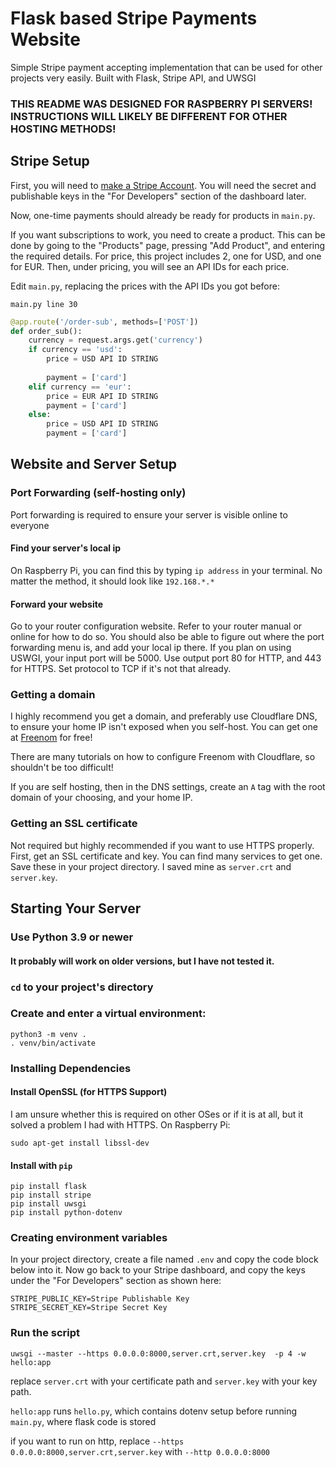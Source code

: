 # Flask based Stripe Payments Website
Simple Stripe payment accepting implementation that can be used for other projects very easily. Built with Flask, Stripe API, and UWSGI


### THIS README WAS DESIGNED FOR RASPBERRY PI SERVERS! INSTRUCTIONS WILL LIKELY BE DIFFERENT FOR OTHER HOSTING METHODS!


## Stripe Setup
First, you will need to [make a Stripe Account](https://dashboard.stripe.com/login). You will need the secret and publishable keys in the "For Developers" section of the dashboard later.

Now, one-time payments should already be ready for products in `main.py`.

If you want subscriptions to work, you need to create a product. This can be done by going to the "Products" page, pressing "Add Product", and entering the required details. For price, this project includes 2, one for USD, and one for EUR. Then, under pricing, you will see an API IDs for each price.

Edit `main.py`, replacing the prices with the API IDs you got before:

`main.py line 30`

``` py
@app.route('/order-sub', methods=['POST'])
def order_sub():
    currency = request.args.get('currency')
    if currency == 'usd':
        price = USD API ID STRING
     
        payment = ['card']
    elif currency == 'eur':
        price = EUR API ID STRING
        payment = ['card']
    else: 
        price = USD API ID STRING
        payment = ['card']
```


## Website and Server Setup

### Port Forwarding (self-hosting only)
Port forwarding is required to ensure your server is visible online to everyone

#### Find your server's local ip
On Raspberry Pi, you can find this by typing `ip address` in your terminal. No matter the method, it should look like `192.168.*.*`

#### Forward your website
Go to your router configuration website. Refer to your router manual or online for how to do so. You should also be able to figure out where the port forwarding menu is, and add your local ip there. If you plan on using USWGI, your input port will be 5000. Use output port 80 for HTTP, and 443 for HTTPS. Set protocol to TCP if it's not that already. 

### Getting a domain
I highly recommend you get a domain, and preferably use Cloudflare DNS, to ensure your home IP isn't exposed when you self-host. You can get one at [Freenom](https://freenom.com) for free!

There are many tutorials on how to configure Freenom with Cloudflare, so shouldn't be too difficult!

If you are self hosting, then in the DNS settings, create an `A` tag with the root domain of your choosing, and your home IP.

### Getting an SSL certificate 
Not required but highly recommended if you want to use HTTPS properly. First, get an SSL certificate and key. You can find many services to get one. Save these in your project directory. I saved mine as `server.crt` and `server.key`.


## Starting Your Server

### Use Python 3.9 or newer
#### It probably will work on older versions, but I have not tested it.

### `cd` to your project's directory

### Create and enter a virtual environment:
    python3 -m venv .
    . venv/bin/activate


    
### Installing Dependencies

#### Install OpenSSL (for HTTPS Support)
I am unsure whether this is required on other OSes or if it is at all, but it solved a problem I had with HTTPS.
On Raspberry Pi:

    sudo apt-get install libssl-dev

#### Install with `pip`
```
pip install flask
pip install stripe
pip install uwsgi
pip install python-dotenv
```
    
### Creating environment variables
In your project directory, create a file named `.env` and copy the code block below into it. Now go back to your Stripe dashboard, and copy the keys under the "For Developers" section as shown here:

    STRIPE_PUBLIC_KEY=Stripe Publishable Key
    STRIPE_SECRET_KEY=Stripe Secret Key


### Run the script
    uwsgi --master --https 0.0.0.0:8000,server.crt,server.key  -p 4 -w hello:app
replace `server.crt` with your certificate path and `server.key` with your key path.

`hello:app` runs `hello.py`, which contains dotenv setup before running `main.py`, where flask code is stored

if you want to run on http, replace `--https 0.0.0.0:8000,server.crt,server.key` with `--http 0.0.0.0:8000`
